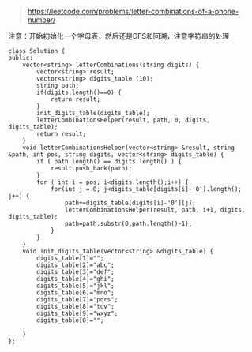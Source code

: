 
> https://leetcode.com/problems/letter-combinations-of-a-phone-number/


注意：开始初始化一个字母表，然后还是DFS和回溯，注意字符串的处理

	class Solution {
	public:
	    vector<string> letterCombinations(string digits) {
	        vector<string> result;
	        vector<string> digits_table (10);
	        string path;
	        if(digits.length()==0) {
	            return result;
	        }
	        init_digits_table(digits_table);
	        letterCombinationsHelper(result, path, 0, digits, digits_table);
	        return result;
	    }
	    void letterCombinationsHelper(vector<string> &result, string &path, int pos, string digits, vector<string> digits_table) {
	        if ( path.length() == digits.length() ) {
	            result.push_back(path);
	        }
	        for ( int i = pos; i<digits.length();i++) {
	            for(int j = 0; j<digits_table[digits[i]-'0'].length(); j++) {
	                path+=digits_table[digits[i]-'0'][j];
	                letterCombinationsHelper(result, path, i+1, digits, digits_table);
	                path=path.substr(0,path.length()-1);
	            }
	        }
	    }
	    void init_digits_table(vector<string> &digits_table) {
	        digits_table[1]="";
	        digits_table[2]="abc";
	        digits_table[3]="def";
	        digits_table[4]="ghi";
	        digits_table[5]="jkl";
	        digits_table[6]="mno";
	        digits_table[7]="pqrs";
	        digits_table[8]="tuv";
	        digits_table[9]="wxyz";
	        digits_table[0]="";

	    }
	};
